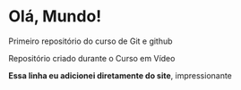 # Olá, Mundo!
 Primeiro repositório do curso de Git e github

 Repositório criado durante o Curso em Vídeo

 **Essa linha eu adicionei diretamente do site**, impressionante
